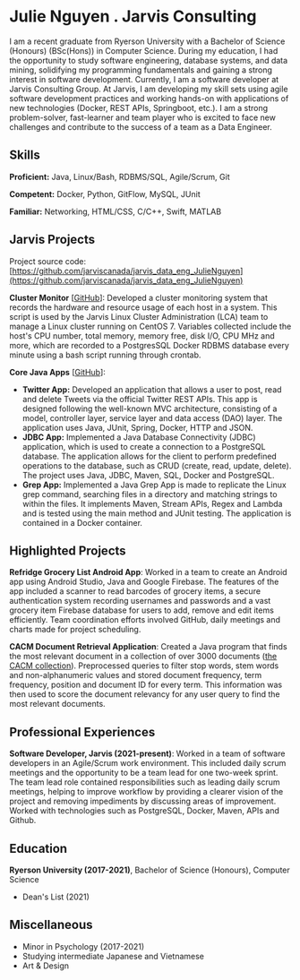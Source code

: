 # Julie Nguyen . Jarvis Consulting

I am a recent graduate from Ryerson University with a Bachelor of Science (Honours) (BSc(Hons)) in Computer Science. During my education, I had the opportunity to study software engineering, database systems, and data mining, solidifying my programming fundamentals and gaining a strong interest in software development. Currently, I am a software developer at Jarvis Consulting Group. At Jarvis, I am developing my skill sets using agile software development practices and working hands-on with applications of new technologies (Docker, REST APIs, Springboot, etc.). I am a strong problem-solver, fast-learner and team player who is excited to face new challenges and contribute to the success of a team as a Data Engineer.

## Skills

**Proficient:** Java, Linux/Bash, RDBMS/SQL, Agile/Scrum, Git

**Competent:** Docker, Python, GitFlow, MySQL, JUnit

**Familiar:** Networking, HTML/CSS, C/C++, Swift, MATLAB

## Jarvis Projects

Project source code: [https://github.com/jarviscanada/jarvis_data_eng_JulieNguyen](https://github.com/jarviscanada/jarvis_data_eng_JulieNguyen)


**Cluster Monitor** [[GitHub](https://github.com/jarviscanada/jarvis_data_eng_JulieNguyen/tree/master/linux_sql)]: Developed a cluster monitoring system that records the hardware and resource usage of each host in a system. This script is used by the Jarvis Linux Cluster Administration (LCA) team to manage a Linux cluster running on CentOS 7. Variables collected include the host's CPU number, total memory, memory free, disk I/O, CPU MHz and more, which are recorded to a PostgresSQL Docker RDBMS database every minute using a bash script running through crontab.

**Core Java Apps** [[GitHub](https://github.com/jarviscanada/jarvis_data_eng_JulieNguyen/tree/master/core_java)]:
      
  - **Twitter App:** Developed an application that allows a user to post, read and delete Tweets via the official Twitter REST APIs. This app is designed following the well-known MVC architecture, consisting of a model, controller layer, service layer and data access (DAO) layer. The application uses Java, JUnit, Spring, Docker, HTTP and JSON.
  - **JDBC App:** Implemented a Java Database Connectivity (JDBC) application, which is used to create a connection to a PostgreSQL database. The application allows for the client to perform predefined operations to the database, such as CRUD (create, read, update, delete). The project uses Java, JDBC, Maven, SQL, Docker and PostgreSQL.
  - **Grep App:** Implemented a Java Grep App is made to replicate the Linux grep command, searching files in a directory and matching strings to within the files. It implements Maven, Stream APIs, Regex and Lambda and is tested using the main method and JUnit testing. The application is contained in a Docker container.


## Highlighted Projects
**Refridge Grocery List Android App**: Worked in a team to create an Android app using Android Studio, Java and Google Firebase. The features of the app included a scanner to read barcodes of grocery items, a secure authentication system recording usernames and passwords and a vast grocery item Firebase database for users to add, remove and edit items efficiently. Team coordination efforts involved GitHub, daily meetings and charts made for project scheduling.

**CACM Document Retrieval Application**: Created a Java program that finds the most relevant document in a collection of over 3000 documents ([the CACM collection](http://ir.dcs.gla.ac.uk/resources/test_collections/cacm/)). Preprocessed queries to filter stop words, stem words and non-alphanumeric values and stored document frequency, term frequency, position and document ID for every term. This information was then used to score the document relevancy for any user query to find the most relevant documents.


## Professional Experiences

**Software Developer, Jarvis (2021-present)**: Worked in a team of software developers in an Agile/Scrum work environment. This included daily scrum meetings and the opportunity to be a team lead for one two-week sprint. The team lead role contained responsibilities such as leading daily scrum meetings, helping to improve workflow by providing a clearer vision of the project and removing impediments by discussing areas of improvement. Worked with technologies such as PostgreSQL, Docker, Maven, APIs and Github.


## Education
**Ryerson University (2017-2021)**, Bachelor of Science (Honours), Computer Science
- Dean's List (2021)


## Miscellaneous
- Minor in Psychology (2017-2021)
- Studying intermediate Japanese and Vietnamese
- Art & Design